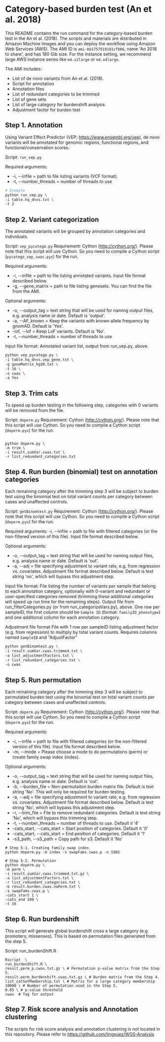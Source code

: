 # Category-based burden test (An et al. 2018)

This README contains the run command for the category-based burden test in the An et al. (2018). The scripts and materials are distributed in Amazon Machine Images and you can deploy the workflow using Amazon Web Services (AWS). The AMI ID is `ami-0e1757919181cfb66`, name 'An 2018 to share', and has 180 Gib size. For the instance setting, we recommend large AWS instance series like `m4.x2large` or `m4.x4large`.

The AMI includes:

- List of de novo variants from An et al. (2018). 
- Script for annotation
- Annotation files
- List of redundant categories to be trimmed
- List of gene sets 
- List of large category for burdenshift analysis
- Adjustment factor for burden test 

## Step 1. Annotation

Using Variant Effect Predictor (VEP; https://www.ensembl.org/vep), de novo variants will be annotated for genomic regions, functional regions, and functional/conservation scores.

Script: `run_vep.py`

Required arguments:

- -i, --infile = path to file listing variants (VCF format).
- -t, --number_threads = number of threads to use

```bash
# Example
python run_vep.py \
-i table.hq_dnvs.txt \
-t 2
```

## Step 2. Variant categorization

The annotated variants will be grouped by annotation categories and individuals. 

Script: `vep_pycatego.py`
Requirement: Cython (http://cython.org/). Please note that this script will use Cython. So you need to compile a Cython script (`pycatego_vep_cwas.pyx`) for the run.


Required arguments:

- -i, --infile = path to file listing annotated variants. Input file format described below.
- -g, --gene_matrix = path to file listing genesets. You can find the file from the AMI.

Optional arguments:

- -o, --output_tag = text string that will be used for naming output files, e.g. analysis name or date. Default is 'output'.
- -a, --AF_known = Keep the variants with known allele frequency by gnomAD. Default is 'Yes'.
- -lof, --lof = Keep LoF variants. Default is 'No'.
- -t, --number_threads = number of threads to use

Input file format:
Annotated variant list, output from run_vep.py, above.

```bash
python vep_pycatego.py \
-i table.hq_dnvs.vep_gene.txt \
-g geneMatrix_hg38.txt \
-t 16 \
-o cwas \
-a Yes
```

## Step 3. Trim cats

To speed up burden testing in the following step, categories with 0 variants will be removed from the file.

Script: `doperm.py`
Requirement: Cython (http://cython.org/). Please note that this script will use Cython. So you need to compile a Cython script (`doperm.pyx`) for the run.

```

python doperm.py \
-m trim \
-i result.sumVar.cwas.txt \
-r list_redundant_categories.txt

```

## Step 4. Run burden (binomial) test on annotation categories

Each remaining category after the trimming step 3 will be subject to burden test using the binomial test on total variant counts per category between cases and unaffected controls. 

Script: `getBinomtest.py`
Requirement: Cython (http://cython.org/). Please note that this script will use Cython. So you need to compile a Cython script (`doperm.pyx`) for the run.

Required arguments:
-i, --infile = path to file with filtered categories (or the non-filtered version of this file). Input file format described below.

Optional arguments:

- -o, --output_tag = text string that will be used for naming output files, e.g. analysis name or date. Default is 'out'.
- -a, --adj = file specifying adjustment to variant rate, e.g. from regression vs. covariates. Adjustment file format described below. Default is text string 'no', which will bypass this adjustment step.

Input file format:
File listing the number of variants per sample that belong to each annotation category, optionally with 0-variant and redundant or user-specified categories removed (trimming these additional categories will speed up run time for the remaining steps). Output file from run_filterCategories.py (or from run_categorizeVars.py), above. One row per sampleID, the first column should be `Sample ID` (format: `familyID_phenotype`) and one additional column for each annotation category.

Adjustment file format
File with 1 row per sampleID listing adjustment factor (e.g. from regression) to multiply by total variant counts. Requires columns named `SampleID` and "AdjustFactor"

```bash
python getBinomtest.py \
-i result.sumVar.cwas.trimmed.txt \
-a list_adjustmentFactors.txt \
-r list_redundant_categories.txt \
-o cwas
```



## Step 5. Run permutation

Each remaining category after the trimming step 3 will be subject to permutated burden test using the binomial test on total variant counts per category between cases and unaffected controls.

Script: `doperm.py`
Requirement: Cython (http://cython.org/). Please note that this script will use Cython. So you need to compile a Cython script (`doperm.pyx`) for the run.

Required arguments:

- -i, --infile = path to file with filtered categories (or the non-filtered version of this file). Input file format described below.
- -m, --mode = Please choose a mode to do permutations (perm) or create family swap index (index). 

Optional arguments:

- -o, --output_tag = text string that will be used for naming output files, e.g. analysis name or date. Default is 'out'.
- -b, --burden_file = Non-permutaiton burden matrix file. Default is text string 'No'. This will only be required for burden testing.
- -a, --adj = file specifying adjustment to variant rate, e.g. from regression vs. covariates. Adjustment file format described below. Default is text string 'No', which will bypass this adjustment step.
- -r, --trim_file = File to remove redundant categories. Default is text string 'No', which will bypass this trimming step.
- -t, --number_threads = number of threads to use. Default it '4'
- -cats_start, --cats_start = Start position of categories. Default it '0'
- -cats_start, --cats_start = End position of categories. Default it '1'
- -s3_path, --s3_path = Copy path for s3. Default it 'No'


```
# Step 5-1. Creating family swap index
python doperm.py -m index -s swapFams.cwas.p -n 1902

# Step 5-2. Permutation
python doperm.py \
-m perm \
-i result.sumVar.cwas.trimmed.txt.gz \
-a list_adjustmentFactors.txt \
-r list_redundant_categories.txt \
-b result.burden.cwas.noPerm.txt \
-s swapFams.cwas.p \
-cats_start 1 \
-cats_end 100 \
-t 16
```

## Step 6. Run burdenshift

This script will generate global burdenshift cross a large category (e.g. promoters, missenses). This is based on permutation files generated from the step 5. 

Script: run_burdenShift.R

```
Rscript  \
run_burdenShift.R \
result.perm_p.cwas.txt.gz \ # Permutation p-value matrix from the Step 5.
result.perm_burdenshift.cwas.txt.gz \ # Burden matrix from the Step 4.
list_catSetMembership.txt \ # Matrix for a large category membership
10000 \ # Number of permutation used in the Step 5.
0.05 \ # p-value threshold
cwas  # Tag for output
```

## Step 7. Risk score analysis and Annotation clustering 

The scripts for risk score analysis and annotation clustering is not located in this repository. Please refer to https://github.com/lingxuez/WGS-Analysis

